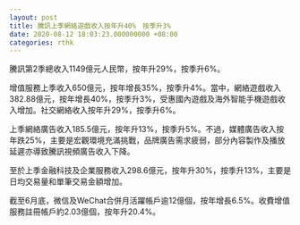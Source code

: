 ```yaml
---
layout: post
title: 騰訊上季網絡遊戲收入按年升40%　按季升3%
date: 2020-08-12 18:03:23.000000000 +08:00
categories: rthk
---
```


騰訊第2季總收入1149億元人民幣，按年升29%，按季升6%。

增值服務上季收入650億元，按年增長35%，按季升4%。當中，網絡遊戲收入382.88億元，按年增長40%，按季升3%，受惠國內遊戲及海外智能手機遊戲收入增加。社交網絡收入按年升29%，按季升6%。

上季網絡廣告收入185.5億元，按年升13%，按季升5%。不過，媒體廣告收入按年跌25%，主要是宏觀環境充滿挑戰，品牌廣告需求疲弱，部分內容製作及播放延遲亦導致騰訊視頻廣告收入下降。

至於上季金融科技及企業服務收入298.6億元，按年升30%，按季升13%，主要是日均交易量和單筆交易金額增加。

截至6月底，微信及WeChat合併月活躍帳戶逾12億個，按年增長6.5%。收費增值服務註冊帳戶約2.03億個，按年升20.4%。
